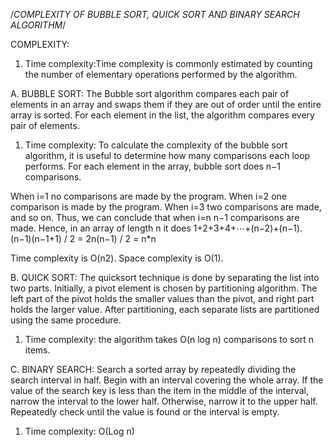 /*COMPLEXITY OF BUBBLE SORT, QUICK SORT AND BINARY SEARCH ALGORITHM*/

COMPLEXITY: 
1. Time complexity:Time complexity is commonly estimated by counting the number of elementary operations performed by the algorithm. 

A. BUBBLE SORT: The Bubble sort algorithm compares each pair of elements in an array and swaps them if they are out of order until the entire array is sorted. 
   For each element in the list, the algorithm compares every pair of elements.

   1. Time complexity: To calculate the complexity of the bubble sort algorithm, it is useful to determine how many comparisons each loop performs. 
   For each element in the array, bubble sort does n−1 comparisons.

   When i=1 no comparisons are made by the program. When i=2 one comparison is made by the program. When i=3 two comparisons are made, and so on. 
   Thus, we can conclude that when i=n n−1 comparisons are made. Hence, in an array of length n it does 1+2+3+4+⋯+(n−2)+(n−1).
   (n−1)(n−1+1)​ / 2 = 2n(n−1)​ / 2 = n*n

   Time complexity is O(n2).
   Space complexity is O(1).

B. QUICK SORT: The quicksort technique is done by separating the list into two parts. Initially, a pivot element is chosen by partitioning algorithm. 
   The left part of the pivot holds the smaller values than the pivot, and right part holds the larger value. 
   After partitioning, each separate lists are partitioned using the same procedure.

   1. Time complexity: the algorithm takes O(n log n) comparisons to sort n items. 

C. BINARY SEARCH: Search a sorted array by repeatedly dividing the search interval in half. Begin with an interval covering the whole array. If the value of the search key is less than the item in the middle of the interval, narrow the interval to the lower half. Otherwise, narrow it to the upper half. 
   Repeatedly check until the value is found or the interval is empty.

   1. Time complexity: O(Log n)
